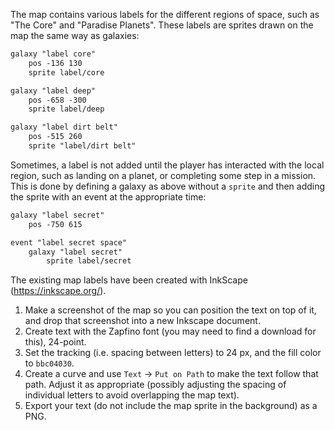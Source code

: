 The map contains various labels for the different regions of space, such as "The Core" and "Paradise Planets".
These labels are sprites drawn on the map the same way as galaxies:

```html
galaxy "label core"
	pos -136 130
	sprite label/core

galaxy "label deep"
	pos -658 -300
	sprite label/deep

galaxy "label dirt belt"
	pos -515 260
	sprite "label/dirt belt"
```

Sometimes, a label is not added until the player has interacted with the local region, such as landing on a planet, or completing some step in a mission. This is done by defining a galaxy as above without a `sprite` and then adding the sprite with an event at the appropriate time:

```html
galaxy "label secret"
	pos -750 615

event "label secret space"
	galaxy "label secret"
		sprite label/secret
```

The existing map labels have been created with InkScape (https://inkscape.org/).
1. Make a screenshot of the map so you can position the text on top of it, and drop that screenshot into a new Inkscape document.
2. Create text with the Zapfino font (you may need to find a download for this), 24-point.
3. Set the tracking (i.e. spacing between letters) to 24 px, and the fill color to `bbc04030`.
4. Create a curve and use `Text` -> `Put on Path` to make the text follow that path. Adjust it as appropriate (possibly adjusting the spacing of individual letters to avoid overlapping the map text).
5. Export your text (do not include the map sprite in the background) as a PNG.
